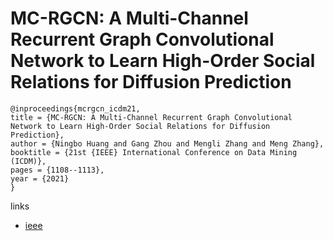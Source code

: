 # MC-RGCN: A Multi-Channel Recurrent Graph Convolutional Network to Learn High-Order Social Relations for Diffusion Prediction

```
@inproceedings{mcrgcn_icdm21,
title = {MC-RGCN: A Multi-Channel Recurrent Graph Convolutional Network to Learn High-Order Social Relations for Diffusion Prediction},
author = {Ningbo Huang and Gang Zhou and Mengli Zhang and Meng Zhang},
booktitle = {21st {IEEE} International Conference on Data Mining (ICDM)},
pages = {1108--1113},
year = {2021}
}
```

links
- [ieee](https://ieeexplore.ieee.org/document/9679057/)
